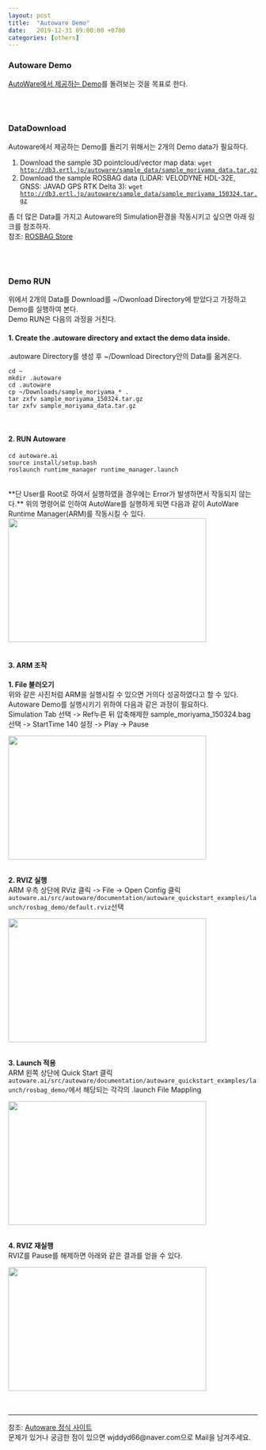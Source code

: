 ```yaml
---
layout: post
title:  "Autoware Demo"
date:   2019-12-31 09:00:00 +0700
categories: [others]
---
```


### Autoware Demo
<script type="text/javascript" src="https://cdn.mathjax.org/mathjax/latest/MathJax.js?config=TeX-AMS_HTML"></script>
<a href="https://gitlab.com/autowarefoundation/autoware.ai/autoware/-/wikis/ROSBAG-Demo">AutoWare에서 제공하는 Demo</a>를 돌려보는 것을 목표로 한다.  

<br><br>

### DataDownload
Autoware에서 제공하는 Demo를 돌리기 위해서는 2개의 Demo data가 필요하다.  
1. Download the sample 3D pointcloud/vector map data: <code>wget http://db3.ertl.jp/autoware/sample_data/sample_moriyama_data.tar.gz</code>
2. Download the sample ROSBAG data (LiDAR: VELODYNE HDL-32E, GNSS: JAVAD GPS RTK Delta 3): <code>wget http://db3.ertl.jp/autoware/sample_data/sample_moriyama_150324.tar.gz</code>

좀 더 많은 Data를 가지고 Autoware의 Simulation환경을 작동시키고 싶으면 아래 링크를 참조하자.  
참조: <a href="https://data.tier4.jp/">ROSBAG Store</a><br>

<br><br>

### Demo RUN
위에서 2개의 Data를 Download를 ~/Dwonload Directory에 받았다고 가정하고 Demo를 실행하여 본다.  
Demo RUN은 다음의 과정을 거친다.  
#### 1. Create the .autoware directory and extact the demo data inside.
.autoware Directory를 생성 후 ~/Download Directory안의 Data를 옮겨온다.  
```code
cd ~
mkdir .autoware
cd .autoware
cp ~/Downloads/sample_moriyama_* .
tar zxfv sample_moriyama_150324.tar.gz
tar zxfv sample_moriyama_data.tar.gz

```
<br>

#### 2. RUN Autoware
```code
cd autoware.ai
source install/setup.bash
roslaunch runtime_manager runtime_manager.launch
```
<br>
**단 User를 Root로 하여서 실행하였을 경우에는 Error가 발생하면서 작동되지 않는다.**  
위의 명령어로 인하여 AutoWare를 실행하게 되면 다음과 같이 AutoWare Runtime Manager(ARM)를 작동시킬 수 있다.  
<div><img src="https://raw.githubusercontent.com/wjddyd66/wjddyd66.github.io/master/static/img/others/24.png" height="250" width="400" /></div><br>

#### 3. ARM 조작
**1. File 불러오기**  
위와 같은 사진처럼 ARM을 실행시킬 수 있으면 거의다 성공하였다고 할 수 있다.  
Autoware Demo를 실행시키기 위하여 다음과 같은 과정이 필요하다.  
Simulation Tab 선택 -> Ref누른 뒤 압축해제한 sample_moriyama_150324.bag 선택 -> StartTime 140 설정 -> Play -> Pause  
<div><img src="https://raw.githubusercontent.com/wjddyd66/wjddyd66.github.io/master/static/img/others/25.png" height="250" width="400" /></div><br>

**2. RVIZ 실행**  
ARM 우측 상단에 RViz 클릭 -> File -> Open Config 클릭  
<code>autoware.ai/src/autoware/documentation/autoware_quickstart_examples/launch/rosbag_demo/default.rviz</code>선택  
<div><img src="https://raw.githubusercontent.com/wjddyd66/wjddyd66.github.io/master/static/img/others/26.png" height="250" width="400" /></div><br>

**3. Launch 적용**  
ARM 왼쪽 상단에 Quick Start 클릭  
<code>autoware.ai/src/autoware/documentation/autoware_quickstart_examples/launch/rosbag_demo/</code>에서 해당되는 각각의 .launch File Mappling  
<div><img src="https://raw.githubusercontent.com/wjddyd66/wjddyd66.github.io/master/static/img/others/27.png" height="250" width="400" /></div><br>

**4. RVIZ 재실행**  
RVIZ를 Pause를 해제하면 아래와 같은 결과를 얻을 수 있다.  
<div><img src="https://raw.githubusercontent.com/wjddyd66/wjddyd66.github.io/master/static/img/others/28.png" height="250" width="400" /></div><br>


<br>


<hr>
참조: <a href="https://gitlab.com/autowarefoundation/autoware.ai/autoware/-/wikis/ROSBAG-Demo">Autoware 정식 사이트</a><br>
문제가 있거나 궁금한 점이 있으면 wjddyd66@naver.com으로  Mail을 남겨주세요.